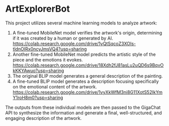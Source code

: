 # ArtExplorerBot
This project utilizes several machine learning models to analyze artwork:

1. A fine-tuned MobileNet model verifies the artwork's origin, determining if it was created by a human or generated by AI. https://colab.research.google.com/drive/1yQtSqcoZ3XOIs-tldnOIRx0ncyJmsVQ4?usp=sharing
2. Another fine-tuned MobileNet model predicts the artistic style of the piece and the emotions it evokes. https://colab.research.google.com/drive/18Xdh2fJ81asLu2uQD6s9BqvOkKKYAwuo?usp=sharing
3. The original BLIP model generates a general description of the painting.
4. A fine-tuned BLIP model generates a description focusing specifically on the emotional content of the artwork. https://colab.research.google.com/drive/1vyXkWfM3ni8G11XotS52IkYmY1roH8m0?usp=sharing

The outputs from these individual models are then passed to the GigaChat API to synthesize the information and generate a final, well-structured, and engaging description of the artwork.
